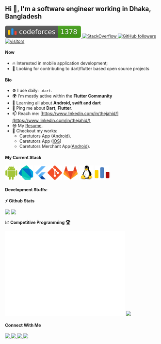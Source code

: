 
## Hi 👋, I'm a software engineer working in Dhaka, Bangladesh

<p align="left">
	<a href="https://codeforces.com/profile/xahid_71">
<img alt="cf_ratings"
src="https://raw.githubusercontent.com/iamthejahid/cf_handler/main/output/max_rating.svg" />
</a>
<a href="https://stackoverflow.com/users/14652317/xahid-rocks">
<img alt="StackOverflow"
src="https://stackoverflow-badge.vercel.app/?userID=14652317" />
</a>
  <a href="https://github.com/iamthejahid?tab=followers">
    <img alt="GitHub followers" src="https://img.shields.io/github/followers/iamthejahid?color=green&logo=github">
  </a>
  <a href="https://github.com/iamthejahid/">
    <img src="https://komarev.com/ghpvc/?username=iamthejahid" alt="visitors" />
  </a>

</p>

#### Now

- :fire: Interested in mobile application development;
- :calendar: Looking for contributing to dart/flutter based open source projects 

#### Bio

- ⚙️ I use daily: `.dart`.
- 🌍 I'm mostly active within the **Flutter Community**
- 🌱 Learning all about **Android, swift and dart**
- 💬 Ping me about **Dart**, **Flutter**.
- 📫 Reach me: [https://www.linkedin.com/in/thejahid/](https://www.linkedin.com/in/thejahid/)
- 😎 My [Resume](files/resume.pdf).
- 📱 Checkout my works:
	- Caretutors App ([Android](https://play.google.com/store/apps/details?id=com.caretutors)).
	- Caretutors App ([IOS](https://apps.apple.com/app/caretutors/id1607736513))
	- Caretutors Merchant App([Android](https://play.google.com/store/apps/details?id=com.caretutors_merchant)).


#### My Current Stack

<img height="48" src="img/Android_robot.svg" alt="Android"> <img height="48" src="img/Dart-logo-icon.svg" alt="Dart"> <img height="48" src="img/flutter_logo.svg" alt="flutter"> <img height="48" src="img/git-original.svg" alt="git"> <img height="48" src="img/gitlab-original.svg" alt="gitlab"> <img height="48" src="img/linux-original.svg" alt="linux"> <img height="48" src="img/cflogo.svg" alt="cf">

#### Development Stuffs:

<b>⚡ Github Stats</b>
<p float="left">
<img height="180em" src="https://github-readme-stats.vercel.app/api?username=iamthejahid&show_icons=true&hide_border=true&&count_private=true&include_all_commits=true" /> 
<img height="180em" src="https://github-readme-stats.vercel.app/api/top-langs/?username=iamthejahid&show_icons=true&hide_border=true&layout=compact&langs_count=8"/>
</p>

<b>&#128200; Competitive Programming 🏆</b>
<p float="left">
<img height="280em" src="https://raw.githubusercontent.com/iamthejahid/cf_handler/main/output/light_card.svg" />
<img height="280em" src="https://leetcard.jacoblin.cool/iamthejahid?theme=dark&extension=heatmap" />
</p>




#### Connect With Me

<p left="center">
<a href="https://twitter.com/Iamthe_Jahid">
  <img src="https://img.shields.io/badge/twitter-%231DA1F2.svg?&style=for-the-badge&logo=twitter&logoColor=white" height=25>
</a> 
<a href="https://www.linkedin.com/in/thejahid/">
  <img src="https://img.shields.io/badge/linkedin-%230077B5.svg?&style=for-the-badge&logo=linkedin&logoColor=white" height=25>
</a> 
<a href="https://www.facebook.com/iamthejahid/">
  <img src="https://img.shields.io/badge/Facebook-1877F2?style=for-the-badge&logo=facebook&logoColor=white" height=25>
</a>
<a href="mailto:jahid.info97@gmail.com">
  <img src="	https://img.shields.io/badge/Gmail-D14836?style=for-the-badge&logo=gmail&logoColor=white" height=25>
</a>
</p>
